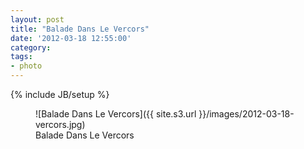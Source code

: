 ```yaml
---
layout: post
title: "Balade Dans Le Vercors"
date: '2012-03-18 12:55:00'
category: 
tags:
- photo
---
```

{% include JB/setup %}

<figure>
![Balade Dans Le Vercors]({{ site.s3.url }}/images/2012-03-18-vercors.jpg)
<figcaption>Balade Dans Le Vercors</figcaption>
</figure>
